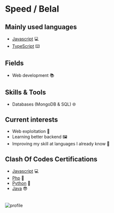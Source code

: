 # Speed / Belal

## Mainly used languages

- [Javascript](https://python.org) 💻
- [TypeScript](https://www.typescriptlang.org/) ⌨️

## Fields

- Web development 📚

## Skills & Tools

- Databases (MongoDB & SQL) 🌐

## Current interests

- Web exploitation 💉
- Learning better backend 🖼️
- Improving my skill at languages I already know 🎯

## Clash Of Codes Certifications

- [Javascript](https://www.codingame.com/certification/nYm-G1T3j8G0rH7N1Ohguw) 💻
- [Php](https://www.codingame.com/certification/Oi72p931_G-0TJPJwsNQ-Q) 🐷
- [Python](https://www.codingame.com/certification/jcvmiyR5LKUHdAyrhQmCdw) 🐍
- [Java](https://www.codingame.com/certification/wklvBQ3HqfIYXPaw2vdUlg) 😎

#

![profile](https://kill.wtf/build/profile.png)
